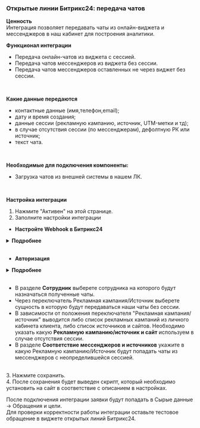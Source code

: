### Открытые линии Битрикс24: передача чатов <br />

**Ценность**  <br /> 
Интеграция позволяет передавать чаты из онлайн-виджета и мессенджеров в наш кабинет для построения аналитики. <br />  

**Функционал интеграции**  
- Передача онлайн-чатов из виджета с сессией.  
- Передача чатов мессенджеров из виджета без сессии.  
- Передача чатов мессенджеров оставленных не через виджет без сессии. 
<br />

**Какие данные передаются**   
- контактные данные (имя,телефон,email);  
- дату и время создания;  
- данные сессии (рекламную кампанию, источник, UTM-метки и тд);  
- в случае отсутствия сессии (по мессенджерам), дефолтную РК или источник;  
- текст чата.  
<br />

**Необходимые для подключения компоненты:**  
- Загрузка чатов из внешней системы в нашем ЛК.
<br />

**Настройка интеграции**  
1. Нажмите "Активен" на этой странице.
2. Заполните настройки интеграции <br />

- **Настройте Webhook в Битрикс24**<br /> 
  
<details>
  <summary style="font-weight:bold;"> Подробнее </summary> <br /> 
 
   - Настройте исходящий веб-хук на событие "Создание лида (ONCRMLEADADD)" или "Создание сделки  (ONCRMINVOICEADD) в зависимости от того, какая сущность создается по факту чата
   - В поле "URL вашего обработчика" необходимо указать адрес из поля "Webhook url" из настройки интеграции.

</details> 
<br />

- **Авторизация**<br /> 
  
<details>
  <summary style="font-weight:bold;"> Подробнее </summary> <br /> 
 
   - Для авторизации, необходимо завести локальное приложение в Битрикс24 . Разработчикам → Другое → Локальное приложение
   - В приложении указать след URL  https://uc-http-requester-prod-api.comagic.ru/oauth2/callback 
   - В нем будут выданы ключ и id юзера, которые необходимо ввести в Авторизации в настройках интеграции. 
</details> 
<br />

- В разделе **Сотрудник** выберете сотрудника на которого будут назначаться полученные чаты.
- Через переключатель Рекламная кампания/Источник выберете сущность в которую будут передаваться наши чаты без сессии.
- В зависимости от положения переключателя "Рекламная кампания/источник" выводится либо список рекламных кампаний из личного кабинета клиента, либо список источников и сайтов.
Необходимо указать какую **Рекламную кампанию/источник и сайт** используем в случае отсутствия сессии.
- В разделе **Соответствие мессенджеров и источников** укажите в какую Рекламную кампанию/Источник будут попадать чаты из мессенджеров с неопределившейся сессией.
 <br /> 
3. Нажмите сохранить. <br />
4. После сохранения будет выведен скрипт, который необходимо установить на сайт в соответствие с описанием в настройках.<br />
 
После подключения интеграции заявки будут попадать в  Сырые данные -> Обращения и цели.  <br /> 
Для проверки корректности работы интеграции оставьте тестовое обращение в виджете открытых линий Битрикс24. <br />
